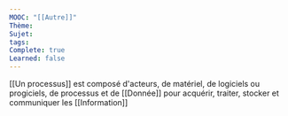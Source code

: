 ```yaml
---
MOOC: "[[Autre]]"
Thème: 
Sujet: 
tags: 
Complete: true
Learned: false
---
```


[[Un processus]] est composé d'acteurs, de matériel, de logiciels ou progiciels, de processus et de [[Donnée]] pour acquérir, traiter, stocker et communiquer les [[Information]]

